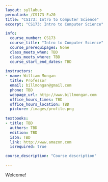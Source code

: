 ```yaml
---
layout: syllabus
permalink: /CS173-Fa20
title: "CS173: Intro to Computer Science"
excerpt: "CS173: Intro to Computer Science"

info:
  course_number: CS173
  course_title: "Intro to Computer Science"
  course_prerequipages: None
  class_meets_when: TBD
  class_meets_where: TBD
  course_start_end_dates: TBD
  
instructors:
- name: William Mongan
  title: Professor
  email: billmongan@gmail.com
  phone: TBD
  webpage_url: http://www.billmongan.com
  office_hours_times: TBD
  office_hours_location: TBD
  picture: /images/profile.png
  
textbooks:
- title: TBD
  authors: TBD
  edition: TBD
  isbn: TBD
  link: http://www.amazon.com
  isrequired: true

course_description: "Course description"

---
```


Welcome!